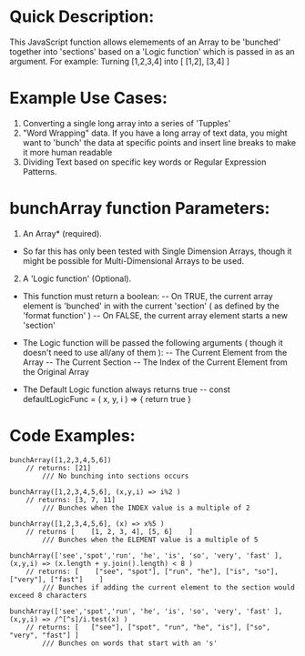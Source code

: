# Quick Description:
This JavaScript function allows elemements of an Array to be 'bunched' together into 'sections' based on a 'Logic function' which is passed in as an argument. 
  For example: Turning [1,2,3,4] into [ [1,2], [3,4] ] 

# Example Use Cases: 
1. Converting a single long array into a series of 'Tupples'
2. "Word Wrapping" data. If you have a long array of text data, you might want to 'bunch' the data at specific points and insert line breaks to make it more human readable
3. Dividing Text based on specific key words or Regular Expression Patterns.   

# bunchArray function Parameters: 

 1. An Array* (required).
  * So far this has only been tested with Single Dimension Arrays, though it might be possible for Multi-Dimensional Arrays to be used. 
  
 2. A 'Logic function' (Optional). 
  - This function must return a boolean:
    -- On TRUE, the current array element is 'bunched' in with the current 'section' ( as defined by the 'format function' )
    -- On FALSE, the current array element starts a new 'section'

  - The Logic function will be passed the following arguments ( though it doesn't need to use all/any of them ):
    -- The Current Element from the Array
    -- The Current Section
    -- The Index of the Current Element from the Original Array
    
  - The Default Logic function always returns true
    --   const defaultLogicFunc = ( x, y, i ) => { return true }

# Code Examples:

	bunchArray([1,2,3,4,5,6]) 
		// returns:	[21]
            /// No bunching into sections occurs

	bunchArray([1,2,3,4,5,6], (x,y,i) => i%2 )
		// returns:	[3, 7, 11] 
            /// Bunches when the INDEX value is a multiple of 2 
 
    bunchArray([1,2,3,4,5,6], (x) => x%5 )
        // returns [    [1, 2, 3, 4], [5, 6]    ]
            /// Bunches when the ELEMENT value is a multiple of 5
 
    bunchArray(['see','spot','run', 'he', 'is', 'so', 'very', 'fast' ], (x,y,i) => (x.length + y.join().length) < 8 )  
        // returns: [    ["see", "spot"], ["run", "he"], ["is", "so"], ["very"], ["fast"]    ]
            /// Bunches if adding the current element to the section would exceed 8 characters

    bunchArray(['see','spot','run', 'he', 'is', 'so', 'very', 'fast' ], (x,y,i) => /^[^s]/i.test(x) )
        // returns: [   ["see"], ["spot", "run", "he", "is"], ["so", "very", "fast"] ]
            /// Bunches on words that start with an 's'        
